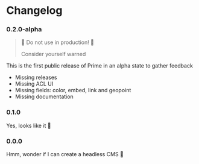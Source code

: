 # Changelog

### 0.2.0-alpha

> 🚨 Do not use in production! 🚨
>
> Consider yourself warned

This is the first public release of Prime in an alpha state to gather feedback

- Missing releases
- Missing ACL UI
- Missing fields: color, embed, link and geopoint
- Missing documentation

### 0.1.0

Yes, looks like it 🤔

### 0.0.0

Hmm, wonder if I can create a headless CMS 🤪
